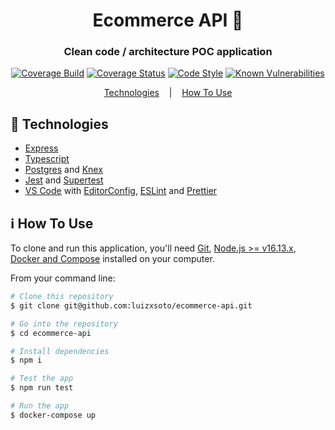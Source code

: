 <div align="center">

# Ecommerce API 🛒

### Clean code / architecture POC application

[![Coverage Build](https://github.com/luizxsoto/ecommerce-api/actions/workflows/test-coveralls.yml/badge.svg)](https://github.com/luizxsoto/ecommerce-api/actions/workflows/test-coveralls.yml)
[![Coverage Status](https://coveralls.io/repos/github/luizxsoto/ecommerce-api/badge.svg?branch=master)](https://coveralls.io/github/luizxsoto/ecommerce-api)
[![Code Style](https://img.shields.io/badge/code%20style-standard-brightgreen.svg)](http://standardjs.com)
[![Known Vulnerabilities](https://snyk.io/test/github/luizxsoto/ecommerce-api/badge.svg)](https://snyk.io/test/github/luizxsoto/ecommerce-api)

[Technologies](#rocket-technologies)
&nbsp;&nbsp;&nbsp;|&nbsp;&nbsp;&nbsp;
[How To Use](#information_source-how-to-use)

</div>

## :rocket: Technologies

- [Express](https://expressjs.com/)
- [Typescript](https://www.typescriptlang.org/)
- [Postgres](https://www.postgresql.org/) and [Knex](http://knexjs.org/)
- [Jest](https://jestjs.io/) and [Supertest](https://github.com/visionmedia/supertest/)
- [VS Code][vc] with [EditorConfig][vceditconfig], [ESLint][vceslint] and [Prettier][vcprettier]

[vc]: https://code.visualstudio.com/
[vceditconfig]: https://marketplace.visualstudio.com/items?itemName=EditorConfig.EditorConfig
[vceslint]: https://marketplace.visualstudio.com/items?itemName=dbaeumer.vscode-eslint
[vcprettier]: https://marketplace.visualstudio.com/items?itemName=esbenp.prettier-vscode

## :information_source: How To Use

To clone and run this application, you'll need [Git](https://git-scm.com), [Node.js >= v16.13.x](https://nodejs.org/), [Docker and Compose](https://www.docker.com/) installed on your computer.

From your command line:

```bash
# Clone this repository
$ git clone git@github.com:luizxsoto/ecommerce-api.git

# Go into the repository
$ cd ecommerce-api

# Install dependencies
$ npm i

# Test the app
$ npm run test

# Run the app
$ docker-compose up
```
